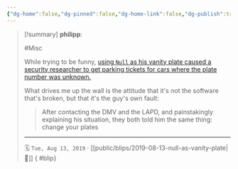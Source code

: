 ```yaml
---
{"dg-home":false,"dg-pinned":false,"dg-home-link":false,"dg-publish":true,"tags":["dgblip"],"created-date":"2019-08-13T00:00:00","disabled rules":["yaml-title","yaml-title-alias","file-name-heading"],"title":"philipp @ 2019-08-13","dg-permalink":"2019/08/13/null-as-vanity-plate/","updated-date":"2025-04-30T22:27:34","dg-path":"blips/2019-08-13-null-as-vanity-plate.md","permalink":"/2019/08/13/null-as-vanity-plate/","dgPassFrontmatter":true}
---
```


> [!summary] **philipp**:
>
> #Misc
>
> While trying to be funny, [using `Null` as his vanity plate caused a security researcher to get parking tickets for cars where the plate number was unknown.](https://mashable.com/article/dmv-vanity-license-plate-def-con-backfire/?europe=true)
>
> What drives me up the wall is the attitude that it's not the software that's broken, but that it's the guy's own fault:
>
> > After contacting the DMV and the LAPD, and painstakingly explaining his situation, they both told him the same thing: change your plates
> - - -
>
> 🗓️ `Tue, Aug 13, 2019` · [[public/blips/2019-08-13-null-as-vanity-plate\|🔗]]
{ #blip}

